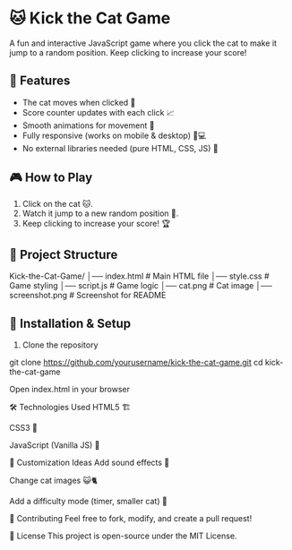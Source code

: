 # 🐱 Kick the Cat Game  

A fun and interactive JavaScript game where you click the cat to make it jump to a random position. Keep clicking to increase your score!  

## 🚀 Features  
- The cat moves when clicked 🐾  
- Score counter updates with each click 📈  
- Smooth animations for movement 🎥  
- Fully responsive (works on mobile & desktop) 📱💻  
- No external libraries needed (pure HTML, CSS, JS) 🌟  

## 🎮 How to Play  
1. Click on the cat 🐱.  
2. Watch it jump to a new random position 💨.  
3. Keep clicking to increase your score! 🏆  

## 📂 Project Structure  
Kick-the-Cat-Game/ │── index.html # Main HTML file
│── style.css # Game styling
│── script.js # Game logic
│── cat.png # Cat image
│── screenshot.png # Screenshot for README


## 📜 Installation & Setup  
1. Clone the repository  

git clone https://github.com/yourusername/kick-the-cat-game.git
cd kick-the-cat-game

Open index.html in your browser

🛠 Technologies Used
HTML5 🏗

CSS3 🎨

JavaScript (Vanilla JS) 🚀

🎯 Customization Ideas
Add sound effects 🎵

Change cat images 😺🐈

Add a difficulty mode (timer, smaller cat) 🎯

🤝 Contributing
Feel free to fork, modify, and create a pull request!

📜 License
This project is open-source under the MIT License.
